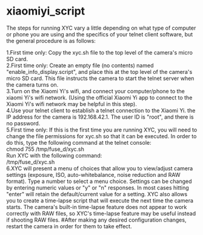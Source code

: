 # xiaomiyi_script

The steps for running XYC vary a little depending on what type of computer or phone you are using and the specifics of your telnet client software, but the general procedure is as follows:

1.First time only: Copy the xyc.sh file to the top level of the camera's micro SD card.<br>
2.First time only: Create an empty file (no contents) named "enable_info_display.script", and place this at the top level of the camera's micro SD card. This file instructs the camera to start the telnet server when the camera turns on.<br>
3.Turn on the Xiaomi Yi's wifi, and connect your computer/phone to the xiaomi Yi's wifi network. (Using the official Xiaomi Yi app to connect to the Xiaomi Yi's wifi network may be helpful in this step).<br>
4.Use your telnet client to establish a telnet connection to the Xiaomi Yi. the IP address for the camera is 192.168.42.1. The user ID is "root", and there is no password.<br>
5.First time only: If this is the first time you are running XYC, you will need to change the file permissions for xyc.sh so that it can be executed. In order to do this, type the following command at the telnet console:<br>
  chmod 755 /tmp/fuse_d/xyc.sh <br>
  Run XYC with the following command:<br>
  /tmp/fuse_d/xyc.sh <br>
6.XYC will present a menu of choices that allow you to view/adjust camera settings (exposure, ISO, auto-whitebalance, noise reduction and RAW format). Type a number to select a menu choice. Settings can be changed by entering numeric values or "y" or "n" responses. In most cases hitting "enter" will retain the default/current value for a setting. XYC also allows you to create a time-lapse script that will execute the next time the camera starts. The camera's built-in time-lapse feature does not appear to work correctly with RAW files, so XYC's time-lapse feature may be useful instead if shooting RAW files.
#After making any desired configuration changes, restart the camera in order for them to take effect.<br>
